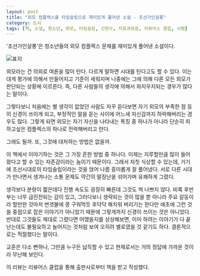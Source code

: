 ```yaml
---
layout: post
title: "외모 컴플렉스를 타임슬립으로 재미있게 풀어낸 소설 - 조선가인살롱"
category: 도서
tags: [책, 소설, 청소년, 외모, 타임슬립, 신현수, 자음과모음, 리뷰어스 클럽, 서평]
---
```


'조선가인살롱'은
청소년들의 외모 컴플렉스 문제를 재미있게 풀어낸 소설이다.

![표지](https://images2.imgbox.com/6b/66/NJEwwDBL_o.jpg)

외모라는 건 의외로 여론을 많이 탄다.
다르게 말하면 시대를 탄다고도 할 수 있다.
이는 대게 평가에 의해서 만들어지고 기준이 세워지며
나중에는 그에 의해 다른 모든 외모가 판단되는 상황에 이르른다.
즉, 다른 사람들의 생각에 의해서 좌지우지되는 경우가 많다는 말이다.

그렇다보니 처음에는 별 생각이 없었던 사람도
자꾸 듣다보면 자기 외모의 부족한 점 등이 신경이 쓰이게 되고,
부정적인 말을 듣는 사이에 어느새 자신감까지 하락해버리는 경우도 많다.
그렇게 되면 외모는 자기 자신을 나타내는 특징 중 하나가 아니라
단순히 피하고싶은 컴플렉스의 하나로 전락해버리고 만다.

그래도 될까.
또, 그것에 대처하는 방법은 없을까.

이 책에서 이야기하는 것은 그 가장 흔한 방법 중 하나다.
이제는 지루할만큼 많이 들어왔다고 할 수 있는 자존감이라는 놈이기 때문이다.
그래서 자칫 식상할 수 있는데,
거기에 조선시대로의 타임슬립이라는 것을 얹어 나름 흥미롭게 잘 풀어냈다.
서로 다른 시대가 만나면서 생겨나는 소통 문제도 약간의 말장난을 섞어가며 유쾌하게 그렸다.

생각보다 분량이 짧은데다 진행 속도도 굉장히 빠른데 그것도 썩 나쁘지 않다.
비록 후반부는 너무 급진전되는 감이 있고,
그러다보니 생략되는 것이 많을 뿐 아니라
주요 갈등이라 할만한 것마저 번갯불에 콩 구워먹듯 후닥닥 해치워 버리기는 한다만
애초에 그런 것을 중점으로 잡은 이야기가 아니었기 때문에 그렇게까지 신경이 쓰이는 것은 아니었다.
반대로 그것들도 제대로 그렸다면 어땠을지를 상상해보면,
이미 하려는 이야기가 다 끝난는데도 불필요하고 늘어지는 것처럼 보여 오히려 별로였을 것 같기도 하다.
결론적으로는 적절했다는 말이다.

교훈은 다소 뻔하나,
그만큼 누구든 납득할 수 있고
현재로서는 거의 정답에 가까운 것이라 무난해 보인다.



<div class="im im-info">
이 리뷰는 리뷰어스 클럽을 통해 출판사로부터 책을 받고 작성했다.
</div>
